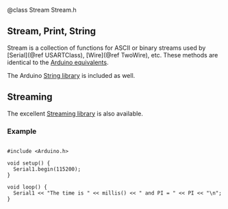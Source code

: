 @class Stream Stream.h

## Stream, Print, String

Stream is a collection of functions for ASCII or binary streams used by [Serial](@ref USARTClass), [Wire](@ref TwoWire), etc. These methods are identical to the [Arduino equivalents](http://arduino.cc/en/Reference/Stream).

The Arduino [String library](http://arduino.cc/en/Reference/StringObject) is included as well.

## Streaming

The excellent [Streaming library](http://arduiniana.org/libraries/streaming/) is also available.

### Example

~~~{.cpp}

#include <Arduino.h>

void setup() {
  Serial1.begin(115200);
}

void loop() {
  Serial1 << "The time is " << millis() << " and PI = " << PI << "\n";
}

~~~

